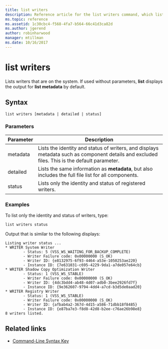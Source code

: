 ```yaml
---
title: list writers
description: Reference article for the list writers command, which lists writers that are on the system.
ms.topic: reference
ms.assetid: 1c30cbc4-f568-4fa7-b564-66c41d3ca82d
ms.author: jgerend
author: robinharwood
manager: mtillman
ms.date: 10/16/2017
---
```


# list writers

Lists writers that are on the system. If used without parameters, **list** displays the output for **list metadata** by default.

## Syntax

```
list writers [metadata | detailed | status]
```

### Parameters

| Parameter | Description |
| --------- | ----------- |
| metadata | Lists the identity and status of writers, and displays metadata such as component details and excluded files. This is the default parameter. |
| detailed | Lists the same information as **metadata**, but also includes the full file list for all components. |
| status | Lists only the identity and status of registered writers. |

### Examples

To list only the identity and status of writers, type:

```
list writers status
```

Output that is similar to the following displays:

```
Listing writer status ...
* WRITER System Writer
        - Status: 5 (VSS_WS_WAITING_FOR_BACKUP_COMPLETE)
        - Writer Failure code: 0x00000000 (S_OK)
        - Writer ID: {e8132975-6f93-4464-a53e-1050253ae220}
        - Instance ID: {7e631031-c695-4229-9da1-a7de057e64cb}
* WRITER Shadow Copy Optimization Writer
        - Status: 1 (VSS_WS_STABLE)
        - Writer Failure code: 0x00000000 (S_OK)
        - Writer ID: {4dc3bdd4-ab48-4d07-adb0-3bee2926fd7f}
        - Instance ID: {9e362607-9794-4dd4-a7cd-b3d5de0aad20}
* WRITER Registry Writer
        - Status: 1 (VSS_WS_STABLE)
        - Writer Failure code: 0x00000000 (S_OK)
        - Writer ID: {afbab4a2-367d-4d15-a586-71dbb18f8485}
        - Instance ID: {e87ba7e3-f8d8-42d8-b2ee-c76ae26b98e8}
8 writers listed.
```

## Related links

- [Command-Line Syntax Key](command-line-syntax-key.md)
